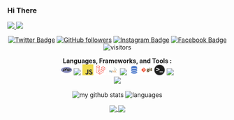 ### Hi There
<a href="https://github.com/arifwardan">
<img src="https://media.giphy.com/media/hvRJCLFzcasrR4ia7z/giphy.gif" width="30px">
<img src="https://emojis.slackmojis.com/emojis/images/1531849430/4246/blob-sunglasses.gif?1531849430" width="30"/>
</a>


<div align="center">

[![Twitter Badge](https://img.shields.io/twitter/follow/arifwardan_?label=Follow&color=<green>)](https://twitter.com/arifwardan_)
[![GitHub followers](https://img.shields.io/github/followers/arifwardan?label=Follow&style=social)](https://github.com/arifwardan/?tab=follow)
[![Instagram Badge](https://img.shields.io/badge/-Arif_Wardan-blue?style=social&logo=Instagram&link=https://www.instagram.com/arifwardan.id/)](https://www.instagram.com/arifwardan.id/) 
[![Facebook Badge](https://img.shields.io/badge/-Arif_Wardan-blue?style=social&logo=facebook&link=https://www.facebook.com/ariff.wardan/)](https://www.facebook.com/ariff.wardan/) 
![visitors](https://hit-badger.glitch.me/badge?page_id=arifwardan.arifwardan)
 </div>

<div align="center">
<b>Languages, Frameworks, and Tools :</b>  
 </div>
 
<div align="center" color="blue">
<code><img height="25" src="https://raw.githubusercontent.com/github/explore/80688e429a7d4ef2fca1e82350fe8e3517d3494d/topics/php/php.png"></code>
<code><img height="25" src="https://golang.org/lib/godoc/images/go-logo-blue.svg"></code>
<code><img height="25" src="https://raw.githubusercontent.com/github/explore/80688e429a7d4ef2fca1e82350fe8e3517d3494d/topics/javascript/javascript.png"></code>
<code><img height="25" src="https://raw.githubusercontent.com/github/explore/56a826d05cf762b2b50ecbe7d492a839b04f3fbf/topics/laravel/laravel.png"></code>
<code><img height="25" src="https://raw.githubusercontent.com/github/explore/80688e429a7d4ef2fca1e82350fe8e3517d3494d/topics/mysql/mysql.png"></code>
<code><img height="25" src="https://code.visualstudio.com/assets/favicon.ico"></code>
<code><img height="25" src="https://raw.githubusercontent.com/github/explore/80688e429a7d4ef2fca1e82350fe8e3517d3494d/topics/sql/sql.png"></code>
<code><img height="25" src="https://raw.githubusercontent.com/github/explore/80688e429a7d4ef2fca1e82350fe8e3517d3494d/topics/git/git.png"></code>
<code><img height="25" src="https://raw.githubusercontent.com/github/explore/80688e429a7d4ef2fca1e82350fe8e3517d3494d/topics/terminal/terminal.png"></code>
<code><img src="https://media.giphy.com/media/WUlplcMpOCEmTGBtBW/giphy.gif" width="30"></code>
 </div>

<div align="center">
        <img src="https://github-profile-trophy.vercel.app/?username=arifwardan&theme=onedark"/>
 </div>

<p align="center">
<img src="https://github-readme-stats.vercel.app/api?username=arifwardan&show_icons=true&theme=dracula" alt="my github stats" width="420"/>&nbsp;<img src="https://github-readme-stats.vercel.app/api/top-langs/?username=arifwardan&layout=compact&theme=dracula" alt="languages" height="165">
</p>

<p align="center">
<a href="https://github.com/arifwardan/blog">
  <img align="center" src="https://github-readme-stats.vercel.app/api/pin/?username=arifwardan&theme=dracula&repo=blog" />
</a>
<a href="https://github.com/arifwardan/bash">
  <img align="center" src="https://github-readme-stats.vercel.app/api/pin/?username=arifwardan&theme=dracula&repo=bash" />
</a>
</p>

